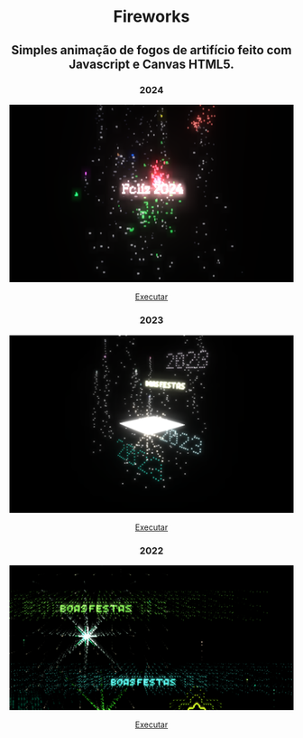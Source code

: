 <h1 align="center">Fireworks</h1>

<h2 align="center">Simples animação de fogos de artifício feito com Javascript e Canvas HTML5.</h2>

<div align="center">
  <h3 >2024</h3>
  
  <img width="1024" src="PREVIEW_2024.png"/>

<a href='https://alex5ander.github.io/Fireworks/dist/2024/'>Executar</a>

</div>

<div align="center">
  <h3 >2023</h3>

  <img width="1024" src="PREVIEW_2023.png"/>

<a href='https://alex5ander.github.io/Fireworks/dist/2023/'>Executar</a>

</div>

<div align="center">
  <h3>2022</h3>

  <img width="1024" src="PREVIEW_2022.png"/>
  
  <a href='https://alex5ander.github.io/Fireworks/dist/2022/'>Executar</a>
</div>
